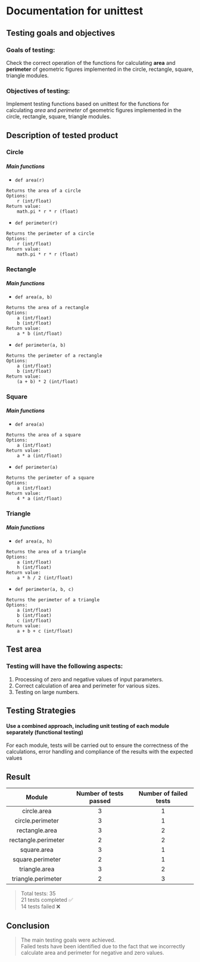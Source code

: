 # Documentation for unittest

## Testing goals and objectives

### Goals of testing: 
Check the correct operation of the functions for calculating **area** and **perimeter** of 
geometric figures implemented in the circle, rectangle, square, triangle modules. 

### Objectives of testing:
Implement testing functions based on unittest for the functions for calculating 
*area* and *perimeter* of geometric figures implemented in the circle, rectangle, square, triangle modules.

## Description of tested product

### **Circle**

#### *Main functions*

* `def area(r)`
```
Returns the area of a circle
Options:
    r (int/float)
Return value:
    math.pi * r * r (float)
```

* `def perimeter(r)`
```
Returns the perimeter of a circle
Options:
    r (int/float)
Return value:
    math.pi * r * r (float)
```

### **Rectangle**

#### *Main functions*

* `def area(a, b)`
```
Returns the area of a rectangle
Options:
    a (int/float)
    b (int/float)
Return value:
    a * b (int/float)
```

* `def perimeter(a, b)`
```
Returns the perimeter of a rectangle
Options:
    a (int/float)
    b (int/float)
Return value:
    (a + b) * 2 (int/float)
```



### **Square**

#### *Main functions*

* `def area(a)`
```
Returns the area of a square
Options:
    a (int/float)
Return value:
    a * a (int/float)
```

* `def perimeter(a)`
```
Returns the perimeter of a square
Options:
    a (int/float)
Return value:
    4 * a (int/float)
```



### **Triangle**

#### *Main functions*

* `def area(a, h)`
```
Returns the area of a triangle
Options:
    a (int/float)
    h (int/float)
Return value:
    a * h / 2 (int/float)
```

* `def perimeter(a, b, c)`
```
Returns the perimeter of a triangle
Options:
    a (int/float)
    b (int/float)
    c (int/float)
Return value:
    a + b + c (int/float)
```


## Test area

### Testing will have the following aspects:

1) Processing of zero and negative values of input parameters.
2) Correct calculation of area and perimeter for various sizes.
3) Testing on large numbers.

## Testing Strategies

#### Use a combined approach, including unit testing of each module separately (functional testing)
For each module, tests will be carried out to ensure the correctness of the calculations, 
error handling and compliance of the results with the expected values

## Result

|       Module        | Number of tests passed | Number of failed tests |                                                                                                                     
|:-------------------:|:----------------------:|:----------------------:|
|     circle.area     |           3            |           1            |                                                                                   
|  circle.perimeter   |           3            |           1            |                                                                                       
|   rectangle.area    |           3            |           2            | 
| rectangle.perimeter |           2            |           2            | 
|     square.area     |           3            |           1            |                                                                        
|  square.perimeter   |           2            |           1            |                                                                                
|    triangle.area    |           3            |           2            | 
| triangle.perimeter  |           2            |           3            | 

> Total tests: 35  
> 21 tests completed ✅  
> 14 tests failed ❌
## Сonclusion

> The main testing goals were achieved.   
> Failed tests have been identified due to the fact that we incorrectly 
calculate area and perimeter for negative and zero values.